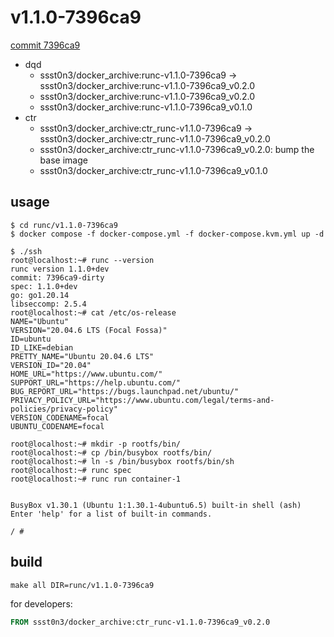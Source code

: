 # v1.1.0-7396ca9

[commit 7396ca9](https://github.com/opencontainers/runc/commit/7396ca90fa47d0458da4188061b24ca1bff465bf)

* dqd
    * ssst0n3/docker_archive:runc-v1.1.0-7396ca9 -> ssst0n3/docker_archive:runc-v1.1.0-7396ca9_v0.2.0
    * ssst0n3/docker_archive:runc-v1.1.0-7396ca9_v0.2.0
    * ssst0n3/docker_archive:runc-v1.1.0-7396ca9_v0.1.0
* ctr
    * ssst0n3/docker_archive:ctr_runc-v1.1.0-7396ca9 -> ssst0n3/docker_archive:ctr_runc-v1.1.0-7396ca9_v0.2.0
    * ssst0n3/docker_archive:ctr_runc-v1.1.0-7396ca9_v0.2.0: bump the base image
    * ssst0n3/docker_archive:ctr_runc-v1.1.0-7396ca9_v0.1.0

## usage

```shell
$ cd runc/v1.1.0-7396ca9
$ docker compose -f docker-compose.yml -f docker-compose.kvm.yml up -d
```

```shell
$ ./ssh
root@localhost:~# runc --version
runc version 1.1.0+dev
commit: 7396ca9-dirty
spec: 1.1.0+dev
go: go1.20.14
libseccomp: 2.5.4
root@localhost:~# cat /etc/os-release
NAME="Ubuntu"
VERSION="20.04.6 LTS (Focal Fossa)"
ID=ubuntu
ID_LIKE=debian
PRETTY_NAME="Ubuntu 20.04.6 LTS"
VERSION_ID="20.04"
HOME_URL="https://www.ubuntu.com/"
SUPPORT_URL="https://help.ubuntu.com/"
BUG_REPORT_URL="https://bugs.launchpad.net/ubuntu/"
PRIVACY_POLICY_URL="https://www.ubuntu.com/legal/terms-and-policies/privacy-policy"
VERSION_CODENAME=focal
UBUNTU_CODENAME=focal
```

```shell
root@localhost:~# mkdir -p rootfs/bin/
root@localhost:~# cp /bin/busybox rootfs/bin/
root@localhost:~# ln -s /bin/busybox rootfs/bin/sh
root@localhost:~# runc spec
root@localhost:~# runc run container-1


BusyBox v1.30.1 (Ubuntu 1:1.30.1-4ubuntu6.5) built-in shell (ash)
Enter 'help' for a list of built-in commands.

/ # 
```

## build

```shell
make all DIR=runc/v1.1.0-7396ca9
```

for developers:

```dockerfile
FROM ssst0n3/docker_archive:ctr_runc-v1.1.0-7396ca9_v0.2.0
```

